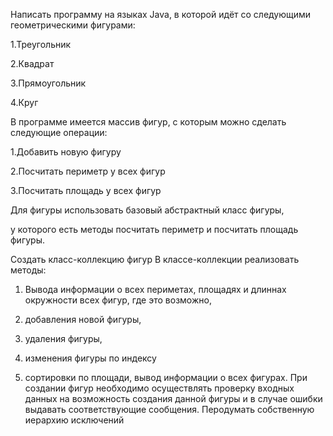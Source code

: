 Написать программу на языках Java, в которой идёт со следующими геометрическими фигурами:

1.Треугольник

2.Квадрат

3.Прямоугольник

4.Круг

В программе имеется массив фигур, с которым можно сделать следующие операции:

1.Добавить новую фигуру

2.Посчитать периметр у всех фигур

3.Посчитать площадь у всех фигур

Для фигуры использовать базовый абстрактный класс фигуры, 

у которого есть методы посчитать периметр и посчитать площадь фигуры.

Создать класс-коллекцию фигур В классе-коллекции реализовать методы:

1. Вывода информации о всех периметах, площадях и длиннах окружности всех фигур,
   где это возможно,
2. добавления новой фигуры,
   
3. удаления фигуры,
   
4. изменения фигуры по индексу
   
5. сортировки по площади, вывод информации о всех фигурах.
   При создании фигур необходимо осуществлять проверку входных данных на возможность создания данной фигуры и в 
   случае ошибки выдавать соответствующие сообщения. 
   Перодумать собственную иерархию исключений